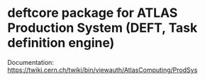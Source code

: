 # deftcore package for ATLAS Production System (DEFT, Task definition engine)

Documentation: https://twiki.cern.ch/twiki/bin/viewauth/AtlasComputing/ProdSys
